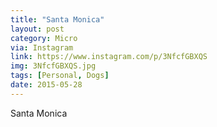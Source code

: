 ```yaml
---
title: "Santa Monica"
layout: post
category: Micro
via: Instagram
link: https://www.instagram.com/p/3NfcfGBXQS
img: 3NfcfGBXQS.jpg
tags: [Personal, Dogs]
date: 2015-05-28
---
```

Santa Monica